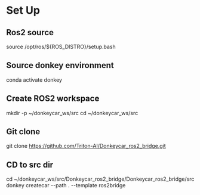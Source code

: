 # Set Up
## Ros2 source
source /opt/ros/${ROS_DISTRO}/setup.bash
## Source donkey environment
conda activate donkey

## Create ROS2 workspace
mkdir -p ~/donkeycar_ws/src
cd ~/donkeycar_ws/src

## Git clone 
git clone https://github.com/Triton-AI/Donkeycar_ros2_bridge.git

## CD to src dir
cd ~/donkeycar_ws/src/Donkeycar_ros2_bridge/Donkeycar_ros2_bridge/src
donkey createcar --path . --template ros2bridge